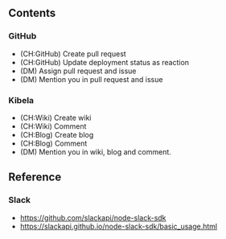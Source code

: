## Contents

### GitHub

- (CH:GitHub) Create pull request
- (CH:GitHub) Update deployment status as reaction
- (DM) Assign pull request and issue
- (DM) Mention you in pull request and issue

### Kibela

- (CH:Wiki) Create wiki
- (CH:Wiki) Comment
- (CH:Blog) Create blog
- (CH:Blog) Comment
- (DM) Mention you in wiki, blog and comment.


## Reference

### Slack

- https://github.com/slackapi/node-slack-sdk
- https://slackapi.github.io/node-slack-sdk/basic_usage.html
